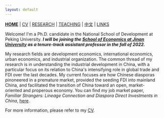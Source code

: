 ```yaml
---
layout: default
---
```



[**HOME**](./) | [CV](./assets/CV_FanghaoChen_211214.pdf) | [RESEARCH](./research.md) | [TEACHING](./teaching.md) | [中文](./chinesepage.md) | [LINKS](./links.md)

Welcome! I'm a Ph.D. candidate in the National School of Development at Peking University. _**I will be joining the [School of Economics at Jinan University](https://ec.jnu.edu.cn/) as a tenure-track assistant professor in the fall of 2022.**_ 

My research fields are development economics, international economics, urban economics, and industrial organization. The common thread of my research is in understanding the industrial development in China, with a particular focus on its relation to China's intensifying role in global trade and FDI over the last decades. My current focuses are how Chinese diasporas pinoneered in a premature market, provided the seeding FDI into mainland China, and facilitated the transition of China toward an open, market-oriented and properous economy. You can find my job market paper, _Familiar Strangers: Lineage Connection and Diaspora Direct Investments in China_, [here](./assets/familiar_stranger_draft_220303.pdf). 

For more information, please refer to my [CV](./assets/CV_FanghaoChen_211214.pdf). 

